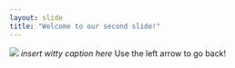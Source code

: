 ```yaml
---
layout: slide
title: "Welcome to our second slide!"
---
```

![](https://media.wired.co.uk/photos/607d91994d40fbb952b6ad64/4:3/w_2664,h_1998,c_limit/wired-meme-nft-brian.jpg)
*insert witty caption here*
Use the left arrow to go back!
